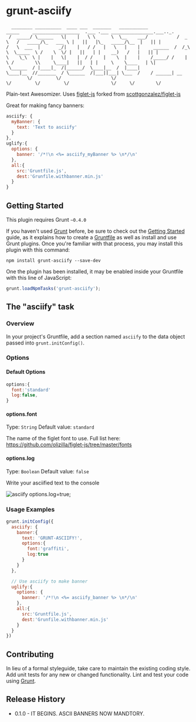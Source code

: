 # grunt-asciify

```
  ________ __________  ____ ___  _______   ___________            _____     __________________  .___ .___ ________________.___.._.
 /  _____/ \______   \|    |   \ \      \  \__    ___/           /  _  \   /   _____/\_   ___ \ |   ||   |\_   _____/\__  |   || |
/   \  ___  |       _/|    |   / /   |   \   |    |     ______  /  /_\  \  \_____  \ /    \  \/ |   ||   | |    __)   /   |   || |
\    \_\  \ |    |   \|    |  / /    |    \  |    |    /_____/ /    |    \ /        \\     \____|   ||   | |     \    \____   | \|
 \______  / |____|_  /|______/  \____|__  /  |____|            \____|__  //_______  / \______  /|___||___| \___  /    / ______| __
        \/         \/                   \/                             \/         \/         \/                \/     \/        \/
```

Plain-text Awesomizer. Uses [figlet-js](https://github.com/olizilla/figlet-js) forked from [scottgonzalez/figlet-js](https://github.com/scottgonzalez/figlet-js)

Great for making fancy banners:

```js
asciify: {
  myBanner: {
    text: 'Text to asciify'
  }
},
uglify:{
  options: {
    banner: '/*!\n <%= asciify_myBanner %> \n*/\n'
  },
  all:{
    src:'Gruntfile.js',
    dest:'Grunfile.withbanner.min.js'        
  }
}
```

## Getting Started
This plugin requires Grunt `~0.4.0`

If you haven't used [Grunt](http://gruntjs.com/) before, be sure to check out the [Getting Started](http://gruntjs.com/getting-started) guide, as it explains how to create a [Gruntfile](http://gruntjs.com/sample-gruntfile) as well as install and use Grunt plugins. Once you're familiar with that process, you may install this plugin with this command:

```shell
npm install grunt-asciify --save-dev
```

One the plugin has been installed, it may be enabled inside your Gruntfile with this line of JavaScript:

```js
grunt.loadNpmTasks('grunt-asciify');
```

## The "asciify" task

### Overview
In your project's Gruntfile, add a section named `asciify` to the data object passed into `grunt.initConfig()`.

### Options

#### Default Options
```js
options:{
  font:'standard'
  log:false,
}
```

#### options.font
Type: `String`
Default value: `standard`

The name of the figlet font to use. Full list here: https://github.com/olizilla/figlet-js/tree/master/fonts

#### options.log
Type: `Boolean`
Default value: `false`

Write your asciified text to the console

![asciify options.log=true](https://raw.github.com/olizilla/grunt-asciify/master/doc/grunt-asciify.png);

### Usage Examples

```js
grunt.initConfig({
  asciify: {
    banner:{
      text: 'GRUNT-ASCIIFY!',
      options:{
        font:'graffiti',
        log:true
      }
    }
  },

  // Use asciify to make banner
  uglify:{
    options: {
      banner: '/*!\n <%= asciify_banner %> \n*/\n'
    },
    all:{
      src:'Gruntfile.js',
      dest:'Grunfile.withbanner.min.js'        
    }
  }
})
```

## Contributing
In lieu of a formal styleguide, take care to maintain the existing coding style. Add unit tests for any new or changed functionality. Lint and test your code using [Grunt](http://gruntjs.com/).

## Release History
* 0.1.0 - IT BEGINS. ASCII BANNERS NOW MANDTORY.
